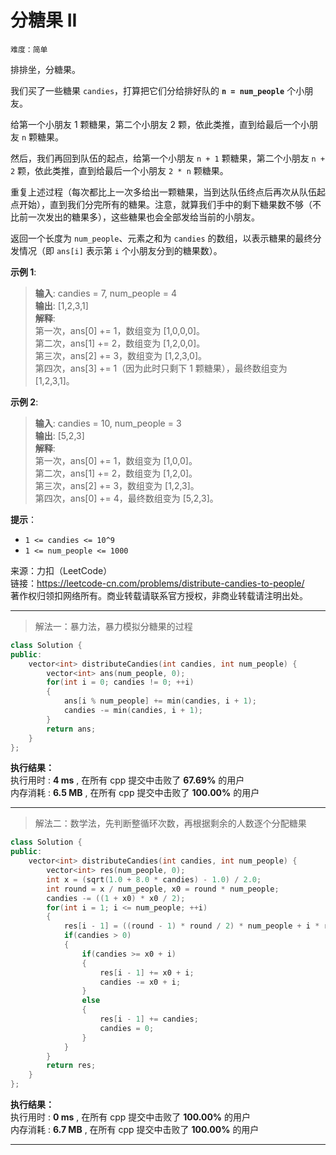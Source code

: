 # 分糖果 II #  
`难度：简单` 

排排坐，分糖果。

我们买了一些糖果 `candies`，打算把它们分给排好队的 **`n = num_people`** 个小朋友。

给第一个小朋友 1 颗糖果，第二个小朋友 2 颗，依此类推，直到给最后一个小朋友 `n` 颗糖果。

然后，我们再回到队伍的起点，给第一个小朋友 `n + 1` 颗糖果，第二个小朋友 `n + 2` 颗，依此类推，直到给最后一个小朋友 `2 * n` 颗糖果。

重复上述过程（每次都比上一次多给出一颗糖果，当到达队伍终点后再次从队伍起点开始），直到我们分完所有的糖果。注意，就算我们手中的剩下糖果数不够（不比前一次发出的糖果多），这些糖果也会全部发给当前的小朋友。

返回一个长度为 `num_people`、元素之和为 `candies` 的数组，以表示糖果的最终分发情况（即 `ans[i]` 表示第 `i` 个小朋友分到的糖果数）。

**示例 1**:  
>**输入**: candies = 7, num_people = 4  
>**输出**: [1,2,3,1]  
>**解释**:   
>第一次，ans[0] += 1，数组变为 [1,0,0,0]。  
>第二次，ans[1] += 2，数组变为 [1,2,0,0]。  
>第三次，ans[2] += 3，数组变为 [1,2,3,0]。  
>第四次，ans[3] += 1（因为此时只剩下 1 颗糖果），最终数组变为 [1,2,3,1]。  

**示例 2**:  
>**输入**: candies = 10, num_people = 3  
>**输出**: [5,2,3]  
>**解释**:   
>第一次，ans[0] += 1，数组变为 [1,0,0]。  
>第二次，ans[1] += 2，数组变为 [1,2,0]。  
>第三次，ans[2] += 3，数组变为 [1,2,3]。  
>第四次，ans[0] += 4，最终数组变为 [5,2,3]。  

**提示**：  
- `1 <= candies <= 10^9`  
- `1 <= num_people <= 1000`  

来源：力扣（LeetCode）  
链接：https://leetcode-cn.com/problems/distribute-candies-to-people/  
著作权归领扣网络所有。商业转载请联系官方授权，非商业转载请注明出处。  

---  
>解法一：暴力法，暴力模拟分糖果的过程  

```C++  
class Solution {
public:
    vector<int> distributeCandies(int candies, int num_people) {
        vector<int> ans(num_people, 0);
        for(int i = 0; candies != 0; ++i)
        {
            ans[i % num_people] += min(candies, i + 1);
            candies -= min(candies, i + 1);
        }
        return ans;
    }
};
```  

**执行结果：**  
执行用时 : **4 ms** , 在所有 cpp 提交中击败了 **67.69%** 的用户  
内存消耗 : **6.5 MB** , 在所有 cpp 提交中击败了 **100.00%** 的用户  

---  
>解法二：数学法，先判断整循环次数，再根据剩余的人数逐个分配糖果  

```C++  
class Solution {
public:
    vector<int> distributeCandies(int candies, int num_people) {
        vector<int> res(num_people, 0);
        int x = (sqrt(1.0 + 8.0 * candies) - 1.0) / 2.0;
        int round = x / num_people, x0 = round * num_people;
        candies -= ((1 + x0) * x0 / 2);
        for(int i = 1; i <= num_people; ++i)
        {
            res[i - 1] = ((round - 1) * round / 2) * num_people + i * round;
            if(candies > 0)
            {
                if(candies >= x0 + i)
                {
                    res[i - 1] += x0 + i;
                    candies -= x0 + i;
                }
                else
                {
                    res[i - 1] += candies;
                    candies = 0;
                }
            }
        }
        return res;
    }
};
```  

**执行结果：**  
执行用时 : **0 ms** , 在所有 cpp 提交中击败了 **100.00%** 的用户  
内存消耗 : **6.7 MB** , 在所有 cpp 提交中击败了 **100.00%** 的用户  

---  